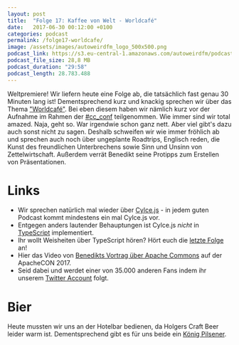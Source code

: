 ```yaml
---
layout: post
title:  "Folge 17: Kaffee von Welt - Worldcafé"
date:   2017-06-30 00:12:00 +0100
categories: podcast
permalink: /folge17-worldcafe/
image: /assets/images/autoweirdfm_logo_500x500.png
podcast_link: https://s3.eu-central-1.amazonaws.com/autoweirdfm/podcasts/folge17-world-cafe.mp3
podcast_file_size: 28,8 MB
podcast_duration: "29:58"
podcast_length: 28.783.488
---
```


Weltpremiere! Wir liefern heute eine Folge ab, die tatsächlich fast genau 30 Minuten lang ist!
Dementsprechend kurz und knackig sprechen wir über das Thema ["Worldcafé"](https://de.wikipedia.org/wiki/World-Caf%C3%A9).
Bei eben diesem haben wir nämlich kurz vor der Aufnahme im Rahmen der [#cc_conf](https://twitter.com/hashtag/cc_conf) teilgenommen.
Wie immer sind wir total amazed.
Naja, geht so.
War irgendwie schon ganz nett.
Aber viel gibt's dazu auch sonst nicht zu sagen.
Deshalb schweifen wir wie immer fröhlich ab und sprechen auch noch über ungeplante Roadtrips, Englisch reden, die Kunst des freundlichen Unterbrechens sowie Sinn und Unsinn von Zettelwirtschaft.
Außerdem verrät Benedikt seine Protipps zum Erstellen von Präsentationen. 

# Links

- Wir sprechen natürlich mal wieder über [Cylce.js](https://cycle.js.org/) - in jedem guten Podcast kommt mindestens ein mal Cylce.js vor.
- Entgegen anders lautender Behauptungen ist Cylce.js _nicht_ in [TypeScript](https://www.typescriptlang.org/) implementiert.
- Ihr wollt Weisheiten über TypeScript hören? Hört euch die [letzte Folge](https://autoweirdfm.github.io/folge16-typescript/) an!
- Hier das Video von [Benedikts Vortrag über Apache Commons](https://www.youtube.com/watch?v=eZB3P5VVIuc) auf der ApacheCON 2017.
- Seid dabei und werdet einer von 35.000 anderen Fans indem ihr unserem [Twitter Account](https://twitter.com/autoweirdfm) folgt.

# Bier

Heute mussten wir uns an der Hotelbar bedienen, da Holgers Craft Beer leider warm ist.
Dementsprechend gibt es für uns beide ein [König Pilsener](https://untappd.com/b/konig-brauerei-konig-pilsener/7521).